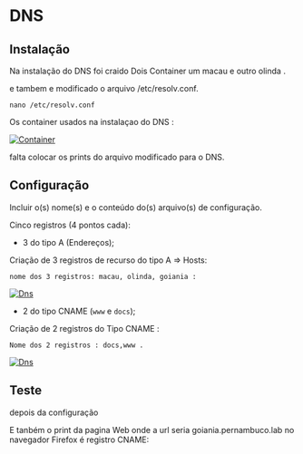# DNS

## Instalação

Na instalação do DNS foi craido Dois Container um macau e outro olinda .

e tambem e modificado o arquivo /etc/resolv.conf.

`nano /etc/resolv.conf`

Os container usados na instalaçao do DNS :

[![Container](https://i.im.ge/2023/12/25/xLz8JM.Container.png)](https://im.ge/i/xLz8JM)

falta colocar os  prints do arquivo modificado para o DNS.

## Configuração

Incluir o(s) nome(s) e o conteúdo do(s) arquivo(s) de configuração.

Cinco registros (4 pontos cada):

- 3 do tipo A (Endereços);

Criação de 3 registros de recurso do tipo A => Hosts:

`nome dos 3 registros: macau, olinda, goiania :`

[![Dns](https://i.im.ge/2023/12/22/xOFScX.Dns.png)](https://im.ge/i/xOFScX)

- 2 do tipo CNAME (`www` e `docs`);

Criação de 2 registros do Tipo CNAME :

`Nome dos 2 registros : docs,www .`

[![Dns](https://i.im.ge/2023/12/22/xOFScX.Dns.png)](https://im.ge/i/xOFScX)

## Teste

depois da configuração 

E tanbém o print da pagina Web onde a url seria goiania.pernambuco.lab no navegador Firefox é registro CNAME:

